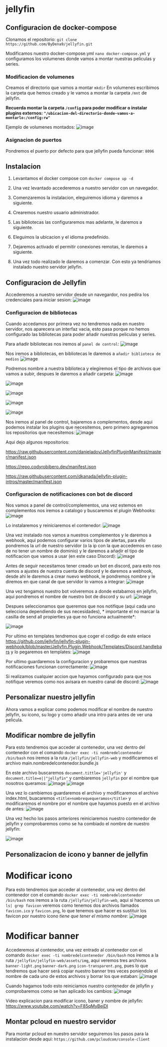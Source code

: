 # jellyfin

## Configuracion de docker-compose
Clonamos el repositorio: `git clone https://github.com/ByDena9/jellyfin.git`

Modificamos nuestro docker-compose.yml `nano docker-compose.yml` y configuramos los volumenes donde vamos a montar nuestras peliculas y series.

### Modificacion de volumenes
Creamos el directorio que vamos a montar `mkdir`
En volumenes escribimos la carpeta que hemos creado y le vamos a montar la carpeta `/mnt` de jellyfin.

**Recuerda montar la carpeta `/config` para poder modificar o instalar plugins externos: `"/ubicacion-del-directorio-donde-vamos-a-montarlo:/config:rw"`**

Ejemplo de volumenes montados:
![image](https://user-images.githubusercontent.com/114068764/213692027-a0847e71-2647-417b-98db-05d5bb92cb8f.png)

### Asignacion de puertos
Pondremos el puerto por defecto para que jellyfin pueda funcionar: `8096`

## Instalacion
1. Levantamos el docker compose con `docker compose up -d`

2. Una vez levantado accederemos a nuestro servidor con un navegador.

3. Comenzaremos la instalacion, eleguiremos idioma y daremos a siguiente.

4. Crearemos nuestro usuario administrador.

5. Las bibliotecas las configuraremos mas adelante, le daremos a siguiente.

6. Eleguimos la ubicacion y el idioma predefinido.

7. Dejaremos activado el permitir conexiones remotas, le daremos a siguiente.

8. Una vez todo realizado le daremos a comenzar. Con esto ya tendriamos instalado nuestro servidor jellyfin.

## Configuracion de Jellyfin
Accederemos a nuestro servidor desde un navegardor, nos pedira los credenciales para iniciar sesion:
![image](https://user-images.githubusercontent.com/114068764/213697305-41ecd241-b32b-4d62-8295-8927d7dbab8b.png)

### Configuracion de bibliotecas
Cuando accedamos por primera vez no tendremos nada en nuestro servidor, nos aparecera un interfaz vacia, esto pasa porque no hemos configurado las bibliotecas para poder añadir nuestras peliculas y series.

Para añadir bibliotecas nos iremos al `panel de control`:
![image](https://user-images.githubusercontent.com/114068764/213698028-99716e17-68e5-4340-a73a-a7693dac0e1b.png)

Nos iremos a bibliotecas, en bibliotecas le daremos a `añadir biblioteca de medios`
![image](https://user-images.githubusercontent.com/114068764/213698361-3dbc4b87-3c66-4f31-a1de-494c5fb1659e.png)

Podremos nombre a nuestra biblioteca y elegiremos el tipo de archivos que vamos a subir, despues le daremos a añadir carpeta:
![image](https://user-images.githubusercontent.com/114068764/213698846-9f9f8d1b-1655-4555-ab4c-96a7d1f09bd8.png)

![image](https://user-images.githubusercontent.com/114068764/213702238-5de41f97-bfa1-45c5-9b90-d14b36c01e58.png)

![image](https://user-images.githubusercontent.com/114068764/213702595-618df14a-8049-4576-abe4-17ca11016299.png)

![image](https://user-images.githubusercontent.com/114068764/213702850-5d29ad88-f043-45ce-8a3f-08ad56626718.png)

![image](https://user-images.githubusercontent.com/114068764/213703243-52d8ee2e-dd23-4b19-98d5-322c936ceb99.png)

Nos iremos al panel de control, bajaremos a complementos, desde aqui podemos instalar los plugins que necesitemos, pero primero agregaremos los repositorios que necesitemos:
![image](https://user-images.githubusercontent.com/114068764/213704954-09f67093-99a3-4ad8-994f-808414345925.png)

Aqui dejo algunos repositorios:

https://raw.githubusercontent.com/danieladov/JellyfinPluginManifest/master/manifest.json

https://repo.codyrobibero.dev/manifest.json

https://raw.githubusercontent.com/dkanada/jellyfin-plugin-intros/master/manifest.json

### Configuracion de notificaciones con bot de discord
Nos vamos a panel de control/complementos, una vez estemos en complementos nos iremos a catalogo y buscaremos el plugin Webhooks:
![image](https://user-images.githubusercontent.com/114068764/214514887-2ff08d71-126b-456d-82c6-0ebd3acfa0df.png)

Lo instalaremos y reiniciaremos el contenedor:
![image](https://user-images.githubusercontent.com/114068764/214519323-24999b79-40ff-4695-8b1f-98050c3c66ad.png)

Una vez instalado nos vamos a nuestros complementos y le daremos a webhook, aqui podemos configurar varios tipos de alertas, para ello pondremos la url de nuestro servidor (o la ip con la que accedemos en caso de no tener un nombre de dominio) y le daremos a añadir el tipo de notificacion que vamos a usar (en este caso Discord):
![image](https://user-images.githubusercontent.com/114068764/214519909-ff6f9a6b-e3f3-4516-bb43-7615d6c0b382.png)

Antes de seguir necesitamos tener creado un bot en discord, para esto nos vamos a ajustes de nuestra cuenta de discord y le daremos a webhook, desde ahi le daremos a crear nuevo webhook, le pondremos nombre y le diremos en que canal de que servidor lo vamos a integrar:
![image](https://user-images.githubusercontent.com/114068764/214522030-b9958446-1c53-4f43-b3ac-1cf45d851f7e.png)

Una vez tengamos nuestro bot volveremos a donde estabamos en jellyfin, aqui pondremos el nombre de nuestro bot de discord y su url:
![image](https://user-images.githubusercontent.com/114068764/214520982-8c87ae14-3740-425e-91c2-f1045ed509ab.png)

Despues seleccionamos que queremos que nos notifique (aqui cada uno selecciona dependiendo de sus necesidades), * importante el no marcar la casilla de send all propierties ya que no funciona actualmente*:

![image](https://user-images.githubusercontent.com/114068764/214522571-9f176d2d-8e7a-44cb-9ae7-e7b0bbd68740.png)

Por ultimo en templates tendremos que coger el codigo de este enlace https://github.com/jellyfin/jellyfin-plugin-webhook/blob/master/Jellyfin.Plugin.Webhook/Templates/Discord.handlebars y lo pegaremos en templates:
![image](https://user-images.githubusercontent.com/114068764/214524946-f38f79a0-5abd-4ed4-bc4d-fd4ee65c3d50.png)

Por ultimo guardaremos la configuracion y probaremos que nuestras notificaciones funcionan correctamente:
![image](https://user-images.githubusercontent.com/114068764/214528209-e36ae3a0-7191-4a3b-b047-520c43b3ee13.png)

Si realizamos cualquier accion que hayamos configurado para que nos notifique veremos como nos avisara en nuestro canal de discord:
![image](https://user-images.githubusercontent.com/114068764/214528439-bde27483-eacb-4845-91b5-c29937815191.png)

## Personalizar nuestro jellyfin
Ahora vamos a explicar como podemos modificar el nombre de nuestro jellyfin, su icono, su logo y como añadir una intro para antes de ver una pelicula.

## Modificar nombre de jellyfin
Para esto tendremos que acceder al contenedor, una vez dentro del contenedor con el comando `docker exec -ti nombredelcontenedor /bin/bash` nos iremos a la ruta `/jellyfin/jellyfin-web` y modificaremos el archivo main.nombredelcontenedor.bundle.js

En este archivo buscaremos `document.tittle='jellyfin'` y `document.title=e||"jellyfin"` y cambiaremos `jellyfin` por el nombre que nosotros queramos:
![image](https://user-images.githubusercontent.com/114068764/214530942-c153e30b-17bc-4011-8a17-701166b2a3d6.png)
![image](https://user-images.githubusercontent.com/114068764/214531188-5df7a012-554b-4e2f-b7da-0ee7ae060769.png)

Una vez lo cambiemos guardaremos el archivo y modificaremos el archivo index.html, buacaremos `<title>nombrequequeramos</title>` y modificaremos el nombre por el nombre que hayamos puesto en el archivo de antes:
![image](https://user-images.githubusercontent.com/114068764/214531806-320578d6-b4a1-4c7f-9a8c-32f1f1b1b523.png)

Una vez hecho los pasos anteriores reiniciaremos nuestro contenedor de jellyfin y comprobaremos como se ha combiado el nombre de nuestro jellyfin:

![image](https://user-images.githubusercontent.com/114068764/214532212-2ccaa896-022a-4662-b1d6-8da6b57137d5.png)

## Personalizacion de icono y banner de jellyfin
# Modificar icono
Para esto tendremos que acceder al contenedor, una vez dentro del contenedor con el comando `docker exec -ti nombredelcontenedor /bin/bash` nos iremos a la ruta `/jellyfin/jellyfin-web`, aqui si hacemos un `ls| grep favicon` veremos como tenemos dos archivos llamados `favicon.ico` y `favicon.png`, lo que tenemos que hacer es sustituir los favicon por nuestro icono *tiene que tener el mismo nombre*:
![image](https://user-images.githubusercontent.com/114068764/214557700-aa0fef96-3f74-4527-a14c-c0f0a83bdabc.png)

# Modificar banner
Accederemos al contenedor, una vez entrado al contenedor con el comando `docker exec -ti nombredelcontenedor /bin/bash` nos iremos a la ruta `/jellyfin/jellyfin-web/assets/img`, aqui veremos tres archivos `banner-light.png` `banner-dark.png` `icon-transparent.png`, pues lo que tendremos que hacer será copiar nuestro banner tres veces poniendole el nombre de cada uno de estos archivos y borrar los que estaban:
![image](https://user-images.githubusercontent.com/114068764/214558421-cbfdfaef-1ef7-4051-9084-502ecc38f513.png)

Cuando hagamos todo esto reiniciamos nuestro contenedor de jellyfin y comprobaremos como se han aplicado los cambios:
![image](https://user-images.githubusercontent.com/114068764/214560034-1f17c51d-82d8-4798-8c27-29f0efd48079.png)

Video explicacion para modificar icono, baner y nombre de jellyfin: https://www.youtube.com/watch?v=F85qMyBeiDI

## Montar pcloud en nuestro servidor
Para montar pcloud en nuestro servidor seguiremos los pasos para la instalacion desde aqui: `https://github.com/pcloudcom/console-client`
